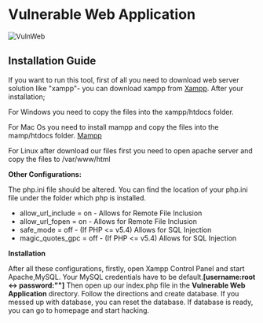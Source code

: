 # Vulnerable Web Application

![VulnWeb](https://github.com/hummingbirdscyber/Vulnerable-Web-Application/blob/master/Resources/VulnWeb.png)

<h2>Installation Guide</h2>

If you want to run this tool, first of all you need to download web server solution like "xampp"- you can download xampp from
[Xampp](https://www.apachefriends.org/tr/download.html). After your installation;

For Windows you need to copy the files into the xampp/htdocs folder.

For Mac Os  you need to install mampp and  copy the files into the mamp/htdocs folder.
[Mampp](https://www.mamp.info/en/downloads/)

For Linux after download our files first you need to open apache server and copy the files to /var/www/html

<b>Other Configurations:</b>

The php.ini file should be  altered. You can find the location of your  php.ini file under the folder which php is installed.
* allow_url_include = on - Allows for Remote File Inclusion
* allow_url_fopen = on - Allows for Remote File Inclusion
* safe_mode = off - (If PHP <= v5.4) Allows for SQL Injection
* magic_quotes_gpc = off - (If PHP <= v5.4) Allows for SQL Injection

<b>Installation</b>

After all these configurations, firstly, open Xampp Control Panel and start Apache,MySQL. Your MySQL credentials have to be default.<b>[username:root <-> password:""]</b> Then open up our index.php file in the <b>Vulnerable Web Application</b> directory. Follow the directions and create database. If you messed up with database, you can reset the database. If database is ready, you can go to homepage and start hacking.

